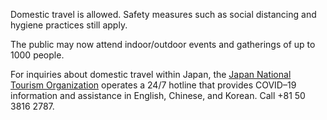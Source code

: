 Domestic travel is allowed. Safety measures such as social distancing and hygiene practices still apply.

The public may now attend indoor/outdoor events and gatherings of up to 1000 people.

For inquiries about domestic travel within Japan, the [Japan National Tourism Organization](https://www.japan.travel/en/coronavirus/) operates a 24/7 hotline that provides COVID–19 information and assistance in English, Chinese, and Korean. Call +81 50 3816 2787.
